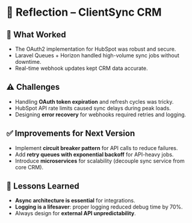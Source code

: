 # 🧠 Reflection – ClientSync CRM

## 🎯 What Worked
- The OAuth2 implementation for HubSpot was robust and secure.
- Laravel Queues + Horizon handled high-volume sync jobs without downtime.
- Real-time webhook updates kept CRM data accurate.

## ⚠️ Challenges
- Handling **OAuth token expiration** and refresh cycles was tricky.
- HubSpot API rate limits caused sync delays during peak loads.
- Designing **error recovery** for webhooks required retries and logging.

## ✅ Improvements for Next Version
- Implement **circuit breaker pattern** for API calls to reduce failures.
- Add **retry queues with exponential backoff** for API-heavy jobs.
- Introduce **microservices** for scalability (decouple sync service from core CRM).

## 🧠 Lessons Learned
- **Async architecture is essential** for integrations.
- **Logging is a lifesaver**: proper logging reduced debug time by 70%.
- Always design for **external API unpredictability**.
